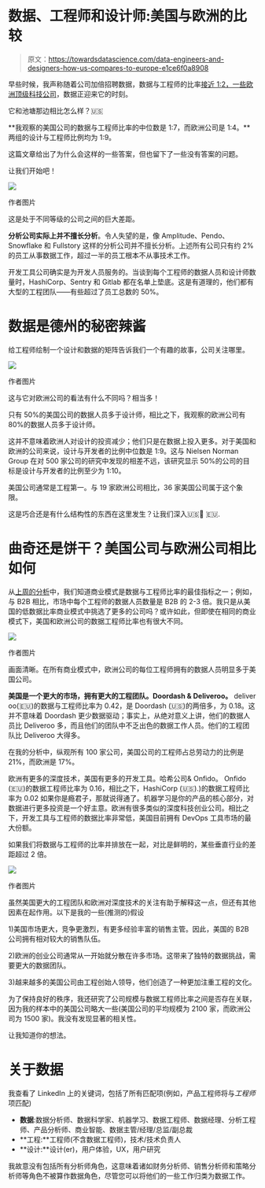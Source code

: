 # 数据、工程师和设计师:美国与欧洲的比较

> 原文：<https://towardsdatascience.com/data-engineers-and-designers-how-us-compares-to-europe-e1ce6f0a8908>

早些时候，我声称随着公司加倍招聘数据，数据与工程师的比率[接近 1:2，一些欧洲顶级科技公司](https://medium.com/p/58abc23e36ca)，数据正迎来它的时刻。

它和池塘那边相比怎么样？🇺🇸

**我观察的美国公司的数据与工程师比率的中位数是 1:7，而欧洲公司是 1:4。**两组的设计与工程师比例均为 1:9。

这篇文章给出了为什么会这样的一些答案，但也留下了一些没有答案的问题。

让我们开始吧！

![](img/a77bbb96749a7a4e52c206ed0d2d7454.png)

作者图片

这是处于不同等级的公司之间的巨大差距。

**分析公司实际上并不擅长分析**。令人失望的是，像 Amplitude、Pendo、Snowflake 和 Fullstory 这样的分析公司并不擅长分析。上述所有公司只有约 2%的员工从事数据工作，超过一半的员工根本不从事技术工作。

开发工具公司确实是为开发人员服务的。当谈到每个工程师的数据人员和设计师数量时，HashiCorp、Sentry 和 Gitlab 都在名单上垫底。这是有道理的，他们都有大型的工程团队——有些超过了员工总数的 50%。

# 数据是德州的秘密辣酱

给工程师绘制一个设计和数据的矩阵告诉我们一个有趣的故事，公司关注哪里。

![](img/3572809e8f16a624b8e46619c31f9764.png)

作者图片

这与它对欧洲公司的看法有什么不同吗？相当多！

只有 50%的美国公司的数据人员多于设计师，相比之下，我观察的欧洲公司有 80%的数据人员多于设计师。

这并不意味着欧洲人对设计的投资减少；他们只是在数据上投入更多。对于美国和欧洲的公司来说，设计与开发者的比例中位数是 1:9。这与 Nielsen Norman Group 在对 500 家公司的研究中发现的相差不远，该研究显示 50%的公司的目标是设计与开发者的比例至少为 1:10。

美国公司通常是工程第一。与 19 家欧洲公司相比，36 家美国公司属于这个象限。

这是巧合还是有什么结构性的东西在这里发生？让我们深入🇺🇸🤺 🇪🇺.

# 曲奇还是饼干？美国公司与欧洲公司相比如何

从[上周的分析](https://mikkeldengsoe.substack.com/p/data-to-engineers)中，我们知道商业模式是数据与工程师比率的最佳指标之一；例如，与 B2B 相比，市场中每个工程师的数据人员数量是 B2B 的 2-3 倍。我只是从美国的低数据比率商业模式中挑选了更多的公司吗？或许如此，但即使在相同的商业模式下，美国和欧洲公司的数据工程师比率也有很大不同。

![](img/3cca2ea1073fb24ee56b3737d87c99d2.png)

作者图片

画面清晰。在所有商业模式中，欧洲公司的每位工程师拥有的数据人员明显多于美国公司。

**美国是一个更大的市场，拥有更大的工程团队。Doordash & Deliveroo。** deliver oo(🇪🇺)的数据与工程师比率为 0.42，是 Doordash (🇺🇸)的两倍多，为 0.18。这并不意味着 Doordash 更少数据驱动；事实上，从绝对意义上讲，他们的数据人员比 Deliveroo 多，而且他们的团队中不乏出色的数据工作人员。他们的工程团队比 Deliveroo 大得多。

在我的分析中，纵观所有 100 家公司，美国公司的工程师占总劳动力的比例是 21%，而欧洲是 17%。

欧洲有更多的深度技术，美国有更多的开发工具。哈希公司& Onfido。
Onfido (🇪🇺)的数据工程师比率为 0.16，相比之下，HashiCorp (🇺🇸).)的数据工程师比率为 0.02 如果你是瘾君子，那就说得通了。机器学习是你的产品的核心部分，对数据进行更多投资是一个好主意。欧洲有很多类似的深度科技创业公司。相比之下，开发工具与工程师的数据比率非常低，美国目前拥有 DevOps 工具市场的最大份额。

如果我们将数据与工程师的比率并排放在一起，对比是鲜明的，某些垂直行业的差距超过 2 倍。

![](img/3f62fd1479839eebb5e4d86e2f664b74.png)

作者图片

虽然美国更大的工程团队和欧洲对深度技术的关注有助于解释这一点，但还有其他因素在起作用。以下是我的一些(推测的)假设

1)美国市场更大，竞争更激烈，有更多经验丰富的销售主管。因此，美国的 B2B 公司拥有相对较大的销售队伍。

2)欧洲的创业公司通常从一开始就分散在许多市场。这带来了独特的数据挑战，需要更大的数据团队。

3)越来越多的美国公司由工程创始人领导，他们创造了一种更加注重工程的文化。

为了保持良好的秩序，我还研究了公司规模与数据工程师比率之间是否存在关联，因为我的样本中的美国公司略大一些(美国公司的平均规模为 2100 家，而欧洲公司为 1500 家)。我没有发现显著的相关性。

让我知道你的想法。

# 关于数据

我查看了 LinkedIn 上的关键词，包括了所有匹配项(例如，产品工程师将与*工程师*项匹配)

*   **数据**:数据分析师、数据科学家、机器学习、数据工程师、数据经理、分析工程师、产品分析师、商业智能、数据主管/经理/总监/副总裁
*   **工程:**工程师(不含数据工程师)，技术/技术负责人
*   **设计:**设计(er)，用户体验，UX，用户研究

我故意没有包括所有分析师角色，这意味着诸如财务分析师、销售分析师和策略分析师等角色不被算作数据角色，尽管您可以将他们的一些工作归类为数据工作。